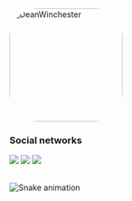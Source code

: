 <div>
<img align="top" alt="DeanWinchester" height="200" style="border-radius:50px;" src="https://external-content.duckduckgo.com/iu/?u=https%3A%2F%2Fpa1.narvii.com%2F6523%2F542ab950a55e11aa9132f6c74be43d0aad8b8b95_hq.gif&f=1&nofb=1">
</div>

<div> 
  <h3> Social networks</h3>
  <a href="Pegar link do linkedin" target="_blank"><img src="https://img.shields.io/badge/-LinkedIn-%230077B5?style=for-the-badge&logo=linkedin&logoColor=white" target="_blank"></a>
  <a href = "mailto:lucas.mateus.dbarros@gmail.com"><img src="https://img.shields.io/static/v1?style=for-the-badge&message=Gmail&color=EA4335&logo=Gmail&logoColor=FFFFFF&label=" target="_blank"></a>
  <a href="https://instagram.com/lucas_mb16" target="_blank"><img src="https://img.shields.io/badge/-Instagram-%23E4405F?style=for-the-badge&logo=instagram&logoColor=white" target="_blank"></a>
</div>

##


![Snake animation](https://github.com/LucasMateusB/LucasMateusB/blob/output/github-contribution-grid-snake.svg)
